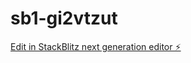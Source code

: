 # sb1-gi2vtzut

[Edit in StackBlitz next generation editor ⚡️](https://stackblitz.com/~/github.com/aliajaved/sb1-gi2vtzut)